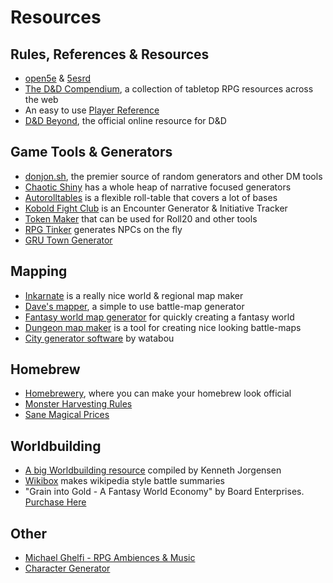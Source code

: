 # Resources

## Rules, References &amp; Resources

 - [open5e](https://open5e.com/) &amp; [5esrd](https://www.5esrd.com/)
 - [The D&amp;D Compendium](https://www.dnd-compendium.com/), a collection of tabletop RPG resources across the web
 - An easy to use [Player Reference](https://crobi.github.io/dnd5e-quickref/preview/quickref.html)
 - [D&amp;D Beyond](https://www.dndbeyond.com/), the official online resource for D&amp;D

## Game Tools &amp; Generators

 - [donjon.sh](https://donjon.bin.sh/), the premier source of random generators and other DM tools
 - [Chaotic Shiny](http://chaoticshiny.com/) has a whole heap of narrative focused generators
 - [Autorolltables](http://autorolltables.github.io/#) is a flexible roll-table that covers a lot of bases
 - [Kobold Fight Club](https://kobold.club/fight/#) is an Encounter Generator &amp; Initiative Tracker
 - [Token Maker](http://rolladvantage.com/tokenstamp/) that can be used for Roll20 and other tools
 - [RPG Tinker](http://rpgtinker.com/) generates NPCs on the fly
 - [GRU Town Generator](https://gru.rocks/)

## Mapping

 - [Inkarnate](https://inkarnate.com/login/) is a really nice world &amp; regional map maker
 - [Dave's mapper](https://davesmapper.com/), a simple to use battle-map generator
 - [Fantasy world map generator](https://azgaar.github.io/Fantasy-Map-Generator/) for quickly creating a fantasy world
 - [Dungeon map maker](http://pyromancers.com/) is a tool for creating nice looking battle-maps
 - [City generator software](https://watabou.itch.io/medieval-fantasy-city-generator) by watabou

## Homebrew

 - [Homebrewery](https://homebrewery.naturalcrit.com/), where you can make your homebrew look official
 - [Monster Harvesting Rules](https://drive.google.com/file/d/0B3jTpp41Jz9VbUZZa29YcVYwLU0/view)
 - [Sane Magical Prices](https://drive.google.com/file/d/0B8XAiXpOfz9cMWt1RTBicmpmUDg/view)

## Worldbuilding

 - [A big Worldbuilding resource](http://kennethjorgensen.com/worldbuilding/resources) compiled by Kenneth Jorgensen
 - [Wikibox](http://n.bellok.de/wikibox/) makes wikipedia style battle summaries
 - "Grain into Gold - A Fantasy World Economy" by Board Enterprises. [Purchase Here](http://www.warehouse23.com/products/BEN3610)

## Other

 - [Michael Ghelfi - RPG Ambiences &amp; Music](https://www.youtube.com/channel/UCDed9jQ1Y1gKeyjvkyFGkCA)
 - [Character Generator](https://app.reroll.co/)
